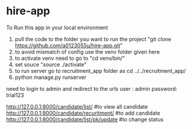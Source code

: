 # hire-app

To Run this app in your local environment 
1) pull the code to the folder you want to run the project "git clone https://github.com/a0123055u/hire-app.git"
2) to avoid mismatch of config use the venv folder given here 
3) to activate venv need to go to "cd venv/bin/"
4) set souce "source ./activate" 
5) to run server go to recruitment_app folder as cd ../../recruitment_app/
6) python manage.py runserver 

need to login to admin and redirect to the urls 
user : admin
password: trial123

http://127.0.0.1:8000/candidate/list/ #to view all candidate 
http://127.0.0.1:8000/candidate/recuritment/  #to add candidate
http://127.0.0.1:8000/candidate/list/pk/update #to change status 

